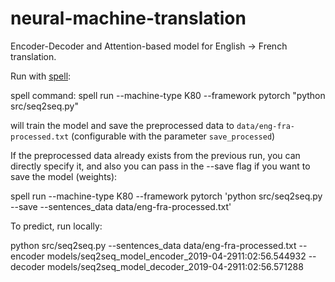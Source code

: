 # neural-machine-translation

Encoder-Decoder and Attention-based model for English -> French translation.

Run with [spell](https://spell.run/):

spell command: spell run --machine-type K80 --framework pytorch  "python src/seq2seq.py"

will train the model and save the preprocessed data to `data/eng-fra-processed.txt` (configurable with the parameter `save_processed`)


If the preprocessed data already exists from the previous run, you can directly specify it, and also you can pass in the --save flag if you want to save the model (weights):

spell run --machine-type K80 --framework pytorch 'python src/seq2seq.py --save --sentences_data data/eng-fra-processed.txt'

To predict, run locally:

python src/seq2seq.py --sentences_data data/eng-fra-processed.txt --encoder models/seq2seq_model_encoder_2019-04-2911:02:56.544932 --decoder models/seq2seq_model_decoder_2019-04-2911:02:56.571288
